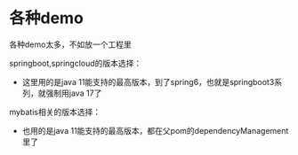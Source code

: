 # 各种demo

各种demo太多，不如放一个工程里

springboot,springcloud的版本选择：
- 这里用的是java 11能支持的最高版本，到了spring6，也就是springboot3系列，就强制用java 17了

mybatis相关的版本选择：
- 也用的是java 11能支持的最高版本，都在父pom的dependencyManagement里了

